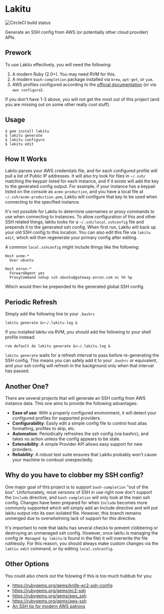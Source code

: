 # Lakitu
![CircleCI build status](https://circleci.com/gh/bkconrad/lakitu.png?style=shield&circle-token=a622a5a71cc7a5ad0662d05e164a67f8ddbdaff1)

Generate an SSH config from AWS (or potentially other cloud provider) APIs.

## Prework
To use Lakitu effectively, you will need the following:

  1. A modern Ruby (2.0+). You may need RVM for this.
  2. A modern `bash-completion` package installed via `brew`, `apt-get`, or `yum`.
  3. AWS profiles configured according to the [official documentation](http://docs.aws.amazon.com/cli/latest/userguide/cli-chap-getting-started.html#cli-multiple-profiles) (or via `aws configure`).

If you don't have 1-3 above, you will not get the most out of this project (and you are missing out on some other really cool stuff).

## Usage
```
$ gem install lakitu
$ lakitu generate
$ lakitu configure
$ lakitu edit
```

## How It Works
Lakitu parses your AWS credentials file, and for each configured profile will pull a list of Public IP addresses. It will also try look for files in `~/.ssh/` matching the keypair listed for each instance, and if it exists will add the key to the generated config output. For example, if your instance has a keypair listed on the console as `acme-production`, and you have a local file at `~/.ssh/acme-production.pem`, Lakitu will configure that key to be used when connecting to the specified instance.

It's not possible for Lakitu to determine usernames or proxy commands to use when connecting to instances. To allow configuration of this and other SSH related things, lakitu looks for a `~/.ssh/local.sshconfig` file and prepends it to the generated ssh config. When first run, Lakitu will back up your old SSH config to this location. You can also edit this file via `lakitu edit`, which will then regenerate your primary config after editing.

A common `local.sshconfig` might include things like the following:
```
Host acme-*
  User ubuntu

Host enron-*
  ForwardAgent yes
  ProxyCommand nohup ssh ubuntu@gateway.enron.com nc %h %p
```

Which would then be prepended to the generated global SSH config.

## Periodic Refresh
Simply add the following line to your `.bashrc`
```
lakitu generate &>~/.lakitu.log &
```

If you installed lakitu via RVM, you should add the following to your shell profile instead:
```
rvm default do lakitu generate &>~/.lakitu.log &
```

`lakitu generate` waits for a refresh interval to pass before re-generating the SSH config. This means you can safely add it to your `.bashrc` or equivalent, and your ssh config will refresh in the background only when that interval has passed.

## Another One?
There are several projects that will generate an SSH config from AWS instance data. This one aims to provide the following advantages:

  - **Ease of use**: With a properly configured environment, it will detect your configured profiles for supported providers.
  - **Configurability**: Easily edit a simple config file to control host alias formatting, profiles to skip, etc.
  - **Automation**: Periodically refreshes the ssh config (via bashrc), and takes no action unless the config appears to be stale.
  - **Extensibility**: A simple Provider API allows easy support for new providers.
  - **Reliability**: A robust test suite ensures that Lakitu probably won't cause your machine to combust unexpectedly.

## Why do you have to clobber my SSH config?
One major goal of this project is to support `bash-completion` "out of the box". Unfortunately, most versions of SSH in use right now don't support the `Include` directive, and `bash-completion` will only look at the main ssh config. Changes have been prepared for when `Include` becomes more commonly supported which will simply add an Include directive and will put lakitu output into its own isolated file. However, this branch remains unmerged due to overwhelming lack of support for this directive.

It's important to note that lakitu has several checks to prevent clobbering or destroying an unmanaged ssh config. However, once lakitu is managing the config (`# Managed by lakitu` is found in the file) it will overwrite the file ruthlessly. For this reason, you should always make custom changes via the `laktiu edit` command, or by editing `local.sshconfig`.

## Other Options
You could also check out the folowing if this is too much hubbub for you:
  - https://rubygems.org/gems/knife-ec2-ssh-config
  - https://rubygems.org/gems/ec2-ssh
  - https://rubygems.org/gems/aws_ssh
  - https://rubygems.org/gems/aws-ssh
  - [An SSH tip for modern AWS patrons](http://codeinthehole.com/writing/an-ssh-tip-for-modern-aws-patrons/)
